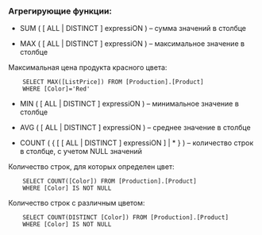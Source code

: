 ### Агрегирующие функции:
- SUM ( [ ALL | DISTINCT ] expressiON ) – сумма значений в столбце

- MAX ( [ ALL | DISTINCT ] expressiON ) – максимальное значение в столбце

Максимальная цена продукта красного цвета:

        SELECT MAX([ListPrice]) FROM [Production].[Product]
        WHERE [Color]='Red'
- MIN ( [ ALL | DISTINCT ] expressiON ) – минимальное значение в столбце

- AVG ( [ ALL | DISTINCT ] expressiON ) – среднее значение в столбце

- COUNT ( { [ [ ALL | DISTINCT ] expressiON ] | * } ) – количество строк в столбце,
с учетом NULL значений

Количество строк, для которых определен цвет:

        SELECT COUNT([Color]) FROM [Production].[Product]
        WHERE [Color] IS NOT NULL
Количество строк с различным цветом:

        SELECT COUNT(DISTINCT [Color]) FROM [Production].[Product]
        WHERE [Color] IS NOT NULL
